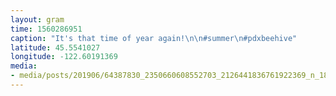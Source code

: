 ```yaml
---
layout: gram
time: 1560286951
caption: "It's that time of year again!\n\n#summer\n#pdxbeehive"
latitude: 45.5541027
longitude: -122.60191369
media:
- media/posts/201906/64387830_2350660608552703_2126441836761922369_n_18074120710058869.jpg
---
```

